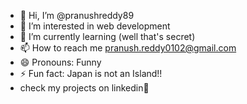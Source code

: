 - 👋 Hi, I’m @pranushreddy89
- 👀 I’m interested in web development
- 🌱 I’m currently learning (well that's secret)
- 📫 How to reach me pranush.reddy0102@gmail.com
- 😄 Pronouns: Funny
- ⚡ Fun fact: Japan is not an Island!!
- check my projects on linkedin🔗
<!---
pranushreddy89/pranushreddy89 is a ✨ special ✨ repository because its `README.md` (this file) appears on your GitHub profile.
You can click the Preview link to take a look at your changes.
--->
